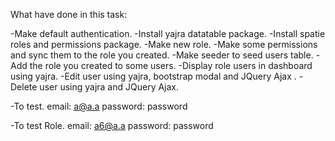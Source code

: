 What have done in this task:

-Make default authentication.
-Install yajra datatable package.
-Install spatie roles and permissions package.
-Make new role.
-Make some permissions and sync them to the role you created.
-Make seeder to seed users table.
-Add the role you created to some users.
-Display role users in dashboard using yajra.
-Edit user using yajra, bootstrap modal and JQuery Ajax .
-Delete user using yajra and JQuery Ajax.


-To test.
email: a@a.a
password: password

-To test Role.
email: a6@a.a
password: password
